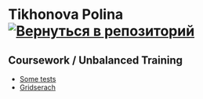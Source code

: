 # Tikhonova Polina    [![Вернуться в репозиторий](https://pollytikhonova.github.io/coursework/GitHub-Mark-32px.png "Вернуться в репозиторий")](https://github.com/PollyTikhonova/coursework/tree/master/unbalanced_training)
## Coursework / Unbalanced Training

* [Some tests](Gridsearch%2B-%2BN_5.html)
* [Gridserach](Test+subsets+from+minresol_N5.html)


